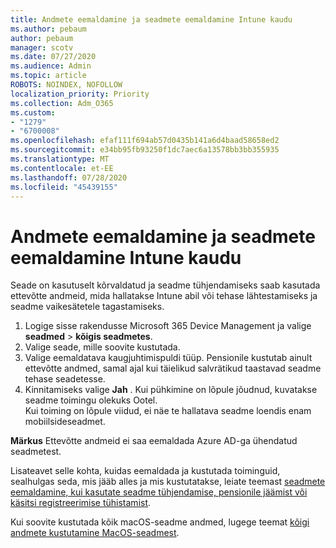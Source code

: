 ```yaml
---
title: Andmete eemaldamine ja seadmete eemaldamine Intune kaudu
ms.author: pebaum
author: pebaum
manager: scotv
ms.date: 07/27/2020
ms.audience: Admin
ms.topic: article
ROBOTS: NOINDEX, NOFOLLOW
localization_priority: Priority
ms.collection: Adm_O365
ms.custom:
- "1279"
- "6700008"
ms.openlocfilehash: efaf111f694ab57d0435b141a6d4baad58658ed2
ms.sourcegitcommit: e34bb95fb93250f1dc7aec6a13578bb3bb355935
ms.translationtype: MT
ms.contentlocale: et-EE
ms.lasthandoff: 07/28/2020
ms.locfileid: "45439155"
---
```

# <a name="removing-data-and-wiping-devices-from-intune"></a>Andmete eemaldamine ja seadmete eemaldamine Intune kaudu

Seade on kasutuselt kõrvaldatud ja seadme tühjendamiseks saab kasutada ettevõtte andmeid, mida hallatakse Intune abil või tehase lähtestamiseks ja seadme vaikesätetele tagastamiseks.

1. Logige sisse rakendusse Microsoft 365 Device Management ja valige **seadmed**  >  **kõigis seadmetes**.
2. Valige seade, mille soovite kustutada.
3. Valige eemaldatava kaugjuhtimispuldi tüüp. Pensionile kustutab ainult ettevõtte andmed, samal ajal kui täielikud salvrätikud taastavad seadme tehase seadetesse.
4. Kinnitamiseks valige **Jah** . Kui pühkimine on lõpule jõudnud, kuvatakse seadme toimingu olekuks Ootel.</br>
    Kui toiming on lõpule viidud, ei näe te hallatava seadme loendis enam mobiilsideseadmet.

**Märkus** Ettevõtte andmeid ei saa eemaldada Azure AD-ga ühendatud seadmetest.

Lisateavet selle kohta, kuidas eemaldada ja kustutada toiminguid, sealhulgas seda, mis jääb alles ja mis kustutatakse, leiate teemast [seadmete eemaldamine, kui kasutate seadme tühjendamise, pensionile jäämist või käsitsi registreerimise tühistamist](https://docs.microsoft.com/intune/devices-wipe).

Kui soovite kustutada kõik macOS-seadme andmed, lugege teemat [kõigi andmete kustutamine MacOS-seadmest](https://docs.microsoft.com/intune/device-erase).